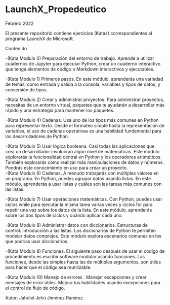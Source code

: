 # LaunchX_Propedeutico
Febrero 2022

El presente repositorio contiene ejercicios (Katas) correspondientes al programa LaunchX de Microsoft.

Contenido

-(Kata Modulo 0) Preparación del entorno de trabajo. Aprende a utilizar cuadernos de Jupyter para ejecutar Python, crear un cuaderno interactivo que tenga elementos de código o Markdown interactivos y ejecutables.

-(Kata Modulo 1) Primeros pasos. En este módulo, aprenderás una variedad de temas, como entrada y salida a la consola, variables y tipos de datos, y conversión de tipos.	

-(Kata Modulo 2)  Crear y administrar proyectos. Para administrar proyectos, necesitas de un entorno virtual, paquetes que te ayudarán a desarrollar más rápido y una estrategia para mantener los paquetes.	

-(Kata Modulo 4) Cadenas. Usa uno de los tipos más comunes en Python para representar texto. Desde el formateo simple hasta la representación de variables, el uso de cadenas operativas es una habilidad fundamental para los desarrolladores de Python.	

-(Kata Modulo 5) Usar lógica booleana. Casi todas las aplicaciones que crea un desarrollador involucran algún nivel de matemáticas. Este módulo explorarás la funcionalidad central en Python y los operadores aritméticos. También explorarás cómo realizar más manipulaciones de datos y números. Pondrás este conocimiento en uso para crear un proyecto.	
-(Kata Modulo 6) Cadenas. A menudo trabajarás con múltiples valores en un programa. En Python, puedes agrupar datos usando listas. En este módulo, aprenderás a usar listas y cuáles son las tareas más comunes con las listas.	

-(Kata Modulo 7) Usar operaciones matemáticas. Con Python, puedes usar ciclos while para ejecutar la misma tarea varias veces y ciclos for para repetir una vez sobre los datos de la lista. En este módulo, aprenderás sobre los dos tipos de ciclos y cuándo aplicar cada uno.	

-(Kata Modulo 8) Administrar datos con diccionarios. Estructuras de control. Introducción a las listas. Los diccionarios de Python te permiten modelar datos complejos. Este módulo explora escenarios comunes en los que podrías usar diccionarios.	

-(Kata Modulo 9) Funciones. El siguiente paso después de usar el código de procedimiento es escribir software modular usando funciones. Las funciones, desde las simples hasta las de múltiples argumentos, son útiles para hacer que el código sea reutilizable.	

-(Kata Modulo 10) Manejo de errores	. Manejar excepciones y crear mensajes de error útiles. Mejora tus habilidades usando excepciones para el control de flujo de código.	





Autor: Jahdiel Jehú Jiménez Ramírez.
